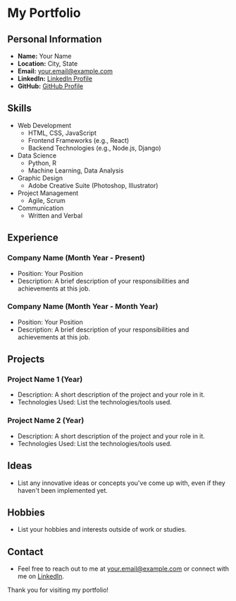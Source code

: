 # My Portfolio

## Personal Information
- **Name:** Your Name
- **Location:** City, State
- **Email:** your.email@example.com
- **LinkedIn:** [LinkedIn Profile](https://www.linkedin.com/in/yourname)
- **GitHub:** [GitHub Profile](https://github.com/yourusername)

## Skills
- Web Development
  - HTML, CSS, JavaScript
  - Frontend Frameworks (e.g., React)
  - Backend Technologies (e.g., Node.js, Django)
- Data Science
  - Python, R
  - Machine Learning, Data Analysis
- Graphic Design
  - Adobe Creative Suite (Photoshop, Illustrator)
- Project Management
  - Agile, Scrum
- Communication
  - Written and Verbal

## Experience
### Company Name (Month Year - Present)
- Position: Your Position
- Description: A brief description of your responsibilities and achievements at this job.

### Company Name (Month Year - Month Year)
- Position: Your Position
- Description: A brief description of your responsibilities and achievements at this job.

## Projects
### Project Name 1 (Year)
- Description: A short description of the project and your role in it.
- Technologies Used: List the technologies/tools used.

### Project Name 2 (Year)
- Description: A short description of the project and your role in it.
- Technologies Used: List the technologies/tools used.

## Ideas
- List any innovative ideas or concepts you've come up with, even if they haven't been implemented yet.

## Hobbies
- List your hobbies and interests outside of work or studies.

## Contact
- Feel free to reach out to me at [your.email@example.com](mailto:your.email@example.com) or connect with me on [LinkedIn](https://www.linkedin.com/in/yourname).

Thank you for visiting my portfolio!
